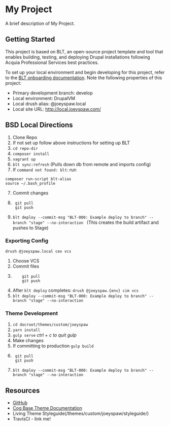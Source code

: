 # My Project

A brief description of My Project.

## Getting Started

This project is based on BLT, an open-source project template and tool that enables building, testing, and deploying Drupal installations following Acquia Professional Services best practices.

To set up your local environment and begin developing for this project, refer to the [BLT onboarding documentation](http://blt.readthedocs.io/en/latest/readme/onboarding/). Note the following properties of this project:
* Primary development branch: develop
* Local environment: DrupalVM
* Local drush alias: @joeyspaw.local
* Local site URL: http://local.joeyspaw.com/

## BSD Local Directions
1. Clone Repo
2. If not set up follow above instructions for setting up BLT
3. `cd repo-dir`
4. `composer install`
4. `vagrant up`
5. `blt sync:refresh` (Pulls down db from remote and imports config)
6. If `command not found: blt`: run 
```
composer run-script blt-alias
source ~/.bash_profile
```
7. Commit changes
8. ```
    git pull
    git push

8. `blt deploy --commit-msg "BLT-000: Example deploy to branch" --branch "stage" --no-interaction
` (This creates the build artifact and pushes to Stage)

### Exporting Config
`drush @joeyspaw.local cex vcs`

1. Choose VCS
2. Commit files
3. ```
       git pull
       git push
4. After `blt deploy` completes: `drush @joeyspaw.{env} cim vcs`
5. `blt deploy --commit-msg "BLT-000: Example deploy to branch" --branch "stage" --no-interaction
`


### Theme Development
1. `cd docroot/themes/custom/joeyspaw`
2. `yarn install`
3. `gulp serve` _ctrl + c to quit gulp_
4. Make changes
5. If committing to production `gulp build`
6. ```$xslt
    git pull
    git push

7. `blt deploy --commit-msg "BLT-000: Example deploy to branch" --branch "stage" --no-interaction`


## Resources

* [GitHub](https://github.com/grshane/joeyspaw)
* [Cog Base Theme Documentation](https://github.com/acquia-pso/cog/blob/8.x-1.x/STARTERKIT/README.md)
* Living Theme Styleguide(/themes/custom/joeyspaw/styleguide/)
* TravisCI - link me!
